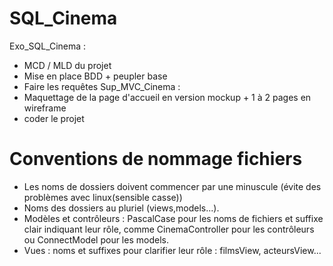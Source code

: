 # SQL_Cinema
Exo_SQL_Cinema :
 - MCD / MLD du projet
 - Mise en place BDD + peupler base
 - Faire les requêtes
Sup_MVC_Cinema :
 - Maquettage de la page d'accueil en version mockup + 1 à 2 pages en wireframe
 - coder le projet
   
# Conventions de nommage fichiers
- Les noms de dossiers doivent commencer par une minuscule (évite des problèmes avec linux(sensible casse))
- Noms des dossiers au pluriel (views,models...).
- Modèles et contrôleurs : PascalCase pour les noms de fichiers et suffixe clair indiquant leur rôle, 
  comme CinemaController pour les contrôleurs ou ConnectModel pour les models.
- Vues : noms et suffixes pour clarifier leur rôle : filmsView, acteursView...